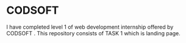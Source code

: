 # CODSOFT
I have completed level 1 of web development internship offered by CODSOFT . This repository consists of TASK 1 which is landing page.
